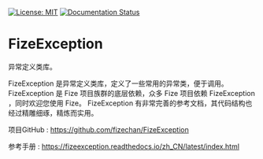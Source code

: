 [![License: MIT](https://img.shields.io/badge/License-MIT-yellow.svg)](https://opensource.org/licenses/MIT)
[![Documentation Status](https://readthedocs.org/projects/fizeexception/badge/?version=latest)](https://fizeexception.readthedocs.io/zh_CN/latest/?badge=latest)

# FizeException
异常定义类库。

FizeException 是异常定义类库，定义了一些常用的异常类，便于调用。
FizeException 是 Fize 项目族群的底层依赖，众多 Fize 项目依赖 FizeException ，同时欢迎您使用 Fize。
FizeException 有非常完善的参考文档，其代码结构也经过精雕细琢，精炼而实用。


项目GitHub : [ https://github.com/fizechan/FizeException ](https://github.com/fizechan/FizeException)

参考手册 : [ https://fizeexception.readthedocs.io/zh_CN/latest/index.html ](https://fizeexception.readthedocs.io/zh_CN/latest/index.html)